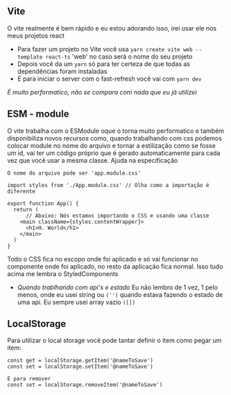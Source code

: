 ## Vite
O vite realmente é bem rápido e eu estou adorando isso, irei usar ele nos meus projetos react

- Para fazer um projeto no Vite você usa `yarn create vite web --template react-ts`
'web' no caso será o nome do seu projeto
- Depois você da um `yarn` só para ter certeza de que todas as dependências foram instaladas
- E para iniciar o server com o fast-refresh você vai com `yarn dev`

*É muito performatico, não se compara com nada que eu já utilizei*

## ESM - module
O vite trabalha com o ESModule oque o torna muito performatico e também disponibiliza novos recursos como, quando trabalhando com css podemos colocar module no nome do arquivo e tornar a estilização como se fosse um id, vai ter um código próprio que é gerado automaticamente para cada vez que você usar a mesma classe. Ajuda na especificação
```tsx
O nome do arquivo pode ser 'app.module.css'

import styles from './App.module.css' // Olha como a importação é diferente

export function App() {
  return (
      // Abaixo: Nós estamos importando o CSS e usando uma classe
    <main className={styles.contentWrapper}> 
      <h1>H. World</h1>
    </main>
  )
}
```
Todo o CSS fica no escopo onde foi aplicado e só vai funcionar no componente onde foi aplicado, no resto da aplicação fica normal.
Isso tudo acima me lembra o StyledComponents


- *Quando trablhando com api's e estado* Eu não lembro de 1 vez, 1 pelo menos, onde eu usei string ou `('')` quando estava fazendo o estado de uma api. Eu sempre usei array vazio `([])`


## LocalStorage
Para utilizar o local storage você pode tantar definir o item como pegar um item:
```tsx
const get = localStorage.getItem('@nameToSave')
const set = localStorage.setItem('@nameToSave')

E para remover
const set = localStorage.removeItem('@nameToSave')
```

